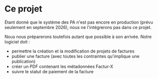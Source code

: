 # Ce projet

Étant donné que le système des PA n'est pas encore en production (prévu seulement en septembre 2026), nous ne l'intégrerons pas dans ce projet.

Nous nous préparerons toutefois autant que possible à son arrivée. Notre logiciel doit :

- permettre la création et la modification de projets de factures
- publier une facture (avec toutes les contraintes qu'implique une publication)
- créer un PDF contenant les métadonnées Factur-X
- suivre le statut de paiement de la facture